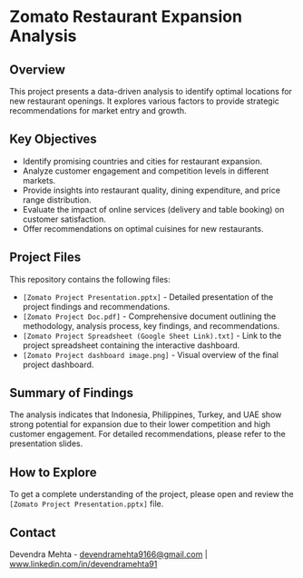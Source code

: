 # Zomato Restaurant Expansion Analysis

## Overview

This project presents a data-driven analysis to identify optimal locations for new restaurant openings. It explores various factors to provide strategic recommendations for market entry and growth.

## Key Objectives

* Identify promising countries and cities for restaurant expansion.
* Analyze customer engagement and competition levels in different markets.
* Provide insights into restaurant quality, dining expenditure, and price range distribution.
* Evaluate the impact of online services (delivery and table booking) on customer satisfaction.
* Offer recommendations on optimal cuisines for new restaurants.

## Project Files

This repository contains the following files:

* `[Zomato Project Presentation.pptx]` - Detailed presentation of the project findings and recommendations.
* `[Zomato Project Doc.pdf]` - Comprehensive document outlining the methodology, analysis process, key findings, and recommendations.
* `[Zomato Project Spreadsheet (Google Sheet Link).txt]` - Link to the project spreadsheet containing the interactive dashboard.
* `[Zomato Project dashboard image.png]` - Visual overview of the final project dashboard.

## Summary of Findings

The analysis indicates that Indonesia, Philippines, Turkey, and UAE show strong potential for expansion due to their lower competition and high customer engagement. For detailed recommendations, please refer to the presentation slides.

## How to Explore

To get a complete understanding of the project, please open and review the `[Zomato Project Presentation.pptx]` file.

## Contact

Devendra Mehta - devendramehta9166@gmail.com | 
www.linkedin.com/in/devendramehta91
